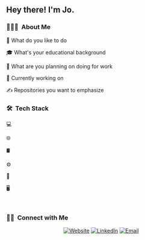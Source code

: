 <h2> Hey there! I'm Jo.</h2>

<h3> 👨🏻‍💻  About Me </h3>

🤔 What do you like to do

🎓 What's your educational background

💼 What are you planning on doing for work

🌱 Currently working on

✍️ Repositories you want to emphasize

<h3> 🛠  Tech Stack</h3>

💻  


🌐  






🛢  



⚙️  




🔧  


🖥  


<br/>

<h3> 🤝🏻  Connect with Me </h3>

<p align="center">
<a href="https://www.kuralabs.org/"><img alt="Website" src="https://img.shields.io/badge/Website-www.kuralabs.org-orange?style=flat-square&logo=google-chrome"></a>
<a href="https://www.linkedin.com/in/jpw92/"><img alt="LinkedIn" src="https://img.shields.io/badge/LinkedIn-Joseph%20White-orange?style=flat-square&logo=linkedin"></a>
<a href="jwhite@kuralabs.org"><img alt="Email" src="https://img.shields.io/badge/Email-jwhite@kuralabs.org-orange?style=flat-square&logo=gmail"></a>
</p>
